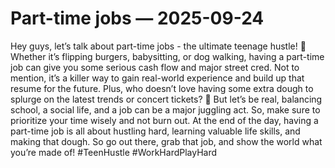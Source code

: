 # Part-time jobs — 2025-09-24

Hey guys, let’s talk about part-time jobs - the ultimate teenage hustle! 💼 Whether it’s flipping burgers, babysitting, or dog walking, having a part-time job can give you some serious cash flow and major street cred. Not to mention, it’s a killer way to gain real-world experience and build up that resume for the future. Plus, who doesn’t love having some extra dough to splurge on the latest trends or concert tickets? 🤑 But let’s be real, balancing school, a social life, and a job can be a major juggling act. So, make sure to prioritize your time wisely and not burn out. At the end of the day, having a part-time job is all about hustling hard, learning valuable life skills, and making that dough. So go out there, grab that job, and show the world what you’re made of! #TeenHustle #WorkHardPlayHard